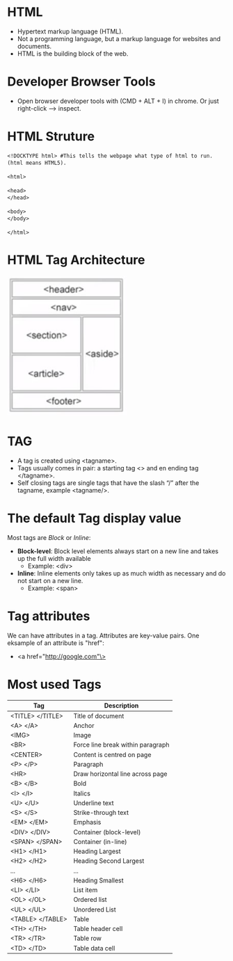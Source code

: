 
# HTML
*	Hypertext markup language (HTML). 
*	Not a programming language, but a markup language for websites and documents. 
*	HTML is the building block of the web. 

# Developer Browser Tools
* Open browser developer tools with (CMD + ALT + I) in chrome. Or just right-click --> inspect. 

# HTML Struture
```
<!DOCKTYPE html> #This tells the webpage what type of html to run. (html means HTML5). 

<html>

<head>
</head>

<body>
</body>

</html>
```

# HTML Tag Architecture
<img src="images/HTML_tag_info.jpg" width="275">

# TAG
* A tag is created using \<tagname\>. 
* Tags usually comes in pair: a starting tag \<\> and en ending tag \</tagname\>.  
* Self closing tags are single tags that have the slash “/” after the tagname, example \<tagname/\>. 

# The default Tag display value 
Most tags are *Block* or *Inline*:
* **Block-level**: Block level elements always start on a new line and takes up the full width available
  * Example: \<div\>
* **Inline**: Inline elements only takes up as much width as necessary and do not start on a new line. 
  * Example: \<span\>

# Tag attributes
We can have attributes in a tag. Attributes are key-value pairs. One eksample of an attribute is "href":
* \<a href="http://google.com"\>

# Most used Tags
| Tag  | Description  |
|------|--------|
| \<TITLE\> \</TITLE\> | Title of document |
| \<A\> \</A\> | Anchor |
| \<IMG\> | Image |
| \<BR\> | Force line break within paragraph |
| \<CENTER\> </CENTER> | Content is centred on page |
| \<P\> \</P\> | Paragraph |
| \<HR\> | Draw horizontal line across page |
| \<B\> \</B\> | Bold |
| \<I\> \</I\> | Italics |
| \<U\> \</U\> | Underline text |
| \<S\> \</S\> | Strike-through text |
| \<EM\> \</EM\> | Emphasis |
| \<DIV\> \</DIV\> | Container (block-level) |
| \<SPAN\> \</SPAN\> | Container (in-line) |
| \<H1\> \</H1\>  | Heading Largest |
| \<H2\> \</H2\> | Heading Second Largest |
| ... | ... |
| \<H6\> \</H6\> | Heading Smallest |
| \<LI\> \</LI\> | List item |
| \<OL\> \</OL\> | Ordered list |
| \<UL\> \</UL\> | Unordered List |
| \<TABLE\> \</TABLE\> | Table |
| \<TH\> \</TH\> | Table header cell |
| \<TR\> \</TR\> | Table row |
| \<TD\> \</TD\> | Table data cell |

